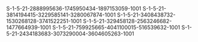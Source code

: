 S-1-5-21-2888995636-1745950434-1897153059-1001
S-1-5-21-3814194415-3229585141-3280067874-1001
S-1-5-21-3408438732-1530268128-3741522251-1001
S-1-5-21-329458128-2563246682-1477664939-1001
S-1-5-21-759925665-4041100015-516539632-1001
S-1-5-21-2434183683-3073290004-3604605263-1001
